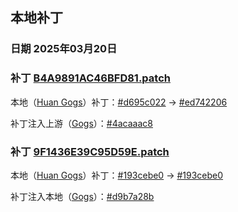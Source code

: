 ## 本地补丁

### 日期 2025年03月20日

### 补丁 [B4A9891AC46BFD81.patch](B4A9891AC46BFD81.patch)

本地（[Huan Gogs](https://github.com/SongZihuan/huan-gogs)）补丁：[#d695c022](https://github.com/SongZihuan/huan-gogs/commit/d695c02223bfe98a6fb2f329d25f2a9c06ea53d6) -> [#ed742206](https://github.com/SongZihuan/huan-gogs/commit/ed74220689f27d4eaabf40ca8ae27d960ba217cb)

补丁注入上游（[Gogs](https://github.com/SongZihuan/gogs)）：[#4acaaac8](https://github.com/SongZihuan/gogs/commit/4acaaac85aca427771030ab2e9a1465e9517ba1d)

### 补丁 [9F1436E39C95D59E.patch](9F1436E39C95D59E.patch)

本地（[Huan Gogs](https://github.com/SongZihuan/huan-gogs)）补丁：[#193cebe0](https://github.com/SongZihuan/huan-gogs/commit/193cebe00479c3552913912b04f045f5bdc22b2a) -> [#193cebe0](https://github.com/SongZihuan/huan-gogs/commit/193cebe00479c3552913912b04f045f5bdc22b2a)

补丁注入本地（[Gogs](https://github.com/SongZihuan/huan-gogs)）：[#d9b7a28b](https://github.com/SongZihuan/gogs/commit/d9b7a28bccfdc3bb205689053e29be033d98ca5e)
